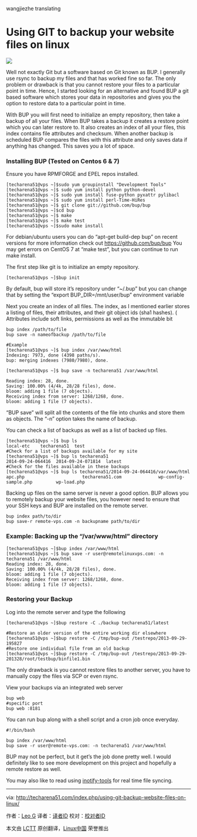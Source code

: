 wangjiezhe translating

Using GIT to backup your website files on linux
================================================================================
![](http://techarena51.com/wp-content/uploads/2014/09/git_logo-1024x480-580x271.png)

Well not exactly Git but a software based on Git known as BUP. I generally use rsync to backup my files and that has worked fine so far. The only problem or drawback is that you cannot restore your files to a particular point in time. Hence, I started looking for an alternative and found BUP a git based software which stores your data in repositories and gives you the option to restore data to a particular point in time.

With BUP you will first need to initialize an empty repository, then take a backup of all your files. When BUP takes a backup it creates a restore point which you can later restore to. It also creates an index of all your files, this index contains file attributes and checksum. When another backup is scheduled BUP compares the files with this attribute and only saves data if anything has changed. This saves you a lot of space.

### Installing BUP (Tested on Centos 6 & 7) ###

Ensure you have RPMFORGE and EPEL repos installed.

    [techarena51@vps ~]$sudo yum groupinstall "Development Tools"
    [techarena51@vps ~]$ sudo yum install python python-devel
    [techarena51@vps ~]$ sudo yum install fuse-python pyxattr pylibacl
    [techarena51@vps ~]$ sudo yum install perl-Time-HiRes
    [techarena51@vps ~]$ git clone git://github.com/bup/bup
    [techarena51@vps ~]$cd bup
    [techarena51@vps ~]$ make
    [techarena51@vps ~]$ make test
    [techarena51@vps ~]$sudo make install 

For debian/ubuntu users you can do “apt-get build-dep bup” on recent versions for more information check out https://github.com/bup/bup
You may get errors on CentOS 7 at “make test”, but you can continue to run make install.

The first step like git is to initialize an empty repository. 

    [techarena51@vps ~]$bup init

By default, bup will store it’s repository under “~/.bup” but you can change that by setting the “export BUP_DIR=/mnt/user/bup” environment variable

Next you create an index of all files. The index, as I mentioned earlier stores a listing of files, their attributes, and their git object ids (sha1 hashes). ( Attributes include soft links, permissions as well as the immutable bit 

    bup index /path/to/file
    bup save -n nameofbackup /path/to/file
    
    #Example
    [techarena51@vps ~]$ bup index /var/www/html
    Indexing: 7973, done (4398 paths/s).
    bup: merging indexes (7980/7980), done.
    
    [techarena51@vps ~]$ bup save -n techarena51 /var/www/html
    
    Reading index: 28, done.
    Saving: 100.00% (4/4k, 28/28 files), done.
    bloom: adding 1 file (7 objects).
    Receiving index from server: 1268/1268, done.
    bloom: adding 1 file (7 objects).

“BUP save” will split all the contents of the file into chunks and store them as objects. The “-n” option takes the name of backup.

You can check a list of backups as well as a list of backed up files.

    [techarena51@vps ~]$ bup ls
    local-etc    techarena51  test
    #Check for a list of backups available for my site
    [techarena51@vps ~]$ bup ls techarena51
    2014-09-24-064416  2014-09-24-071814  latest
    #Check for the files available in these backups
    [techarena51@vps ~]$ bup ls techarena51/2014-09-24-064416/var/www/html
    apc.php                      techarena51.com              wp-config-sample.php         wp-load.php                  

Backing up files on the same server is never a good option. BUP allows you to remotely backup your website files, you however need to ensure that your SSH keys and BUP are installed on the remote server.

    bup index path/to/dir
    bup save-r remote-vps.com -n backupname path/to/dir

### Example: Backing up the “/var/www/html” directory ###

    [techarena51@vps ~]$bup index /var/www/html
    [techarena51@vps ~]$ bup save -r user@remotelinuxvps.com: -n techarena51 /var/www/html
    Reading index: 28, done.
    Saving: 100.00% (4/4k, 28/28 files), done.
    bloom: adding 1 file (7 objects).
    Receiving index from server: 1268/1268, done.
    bloom: adding 1 file (7 objects).

### Restoring your Backup ###

Log into the remote server and type the following

    [techarena51@vps ~]$bup restore -C ./backup techarena51/latest
    
    #Restore an older version of the entire working dir elsewhere
    [techarena51@vps ~]$bup restore -C /tmp/bup-out /testrepo/2013-09-29-195827
    #Restore one individual file from an old backup
    [techarena51@vps ~]$bup restore -C /tmp/bup-out /testrepo/2013-09-29-201328/root/testbup/binfile1.bin

The only drawback is you cannot restore files to another server, you have to manually copy the files via SCP or even rsync.

View your backups via an integrated web server

    bup web
    #specific port
    bup web :8181

You can run bup along with a shell script and a cron job once everyday.

    #!/bin/bash
    
    bup index /var/www/html 
    bup save -r user@remote-vps.com: -n techarena51 /var/www/html 

BUP may not be perfect, but it get’s the job done pretty well. I would definitely like to see more development on this project and hopefully a remote restore as well.

You may also like to read using [inotify-tools][1] for real time file syncing.

--------------------------------------------------------------------------------

via: http://techarena51.com/index.php/using-git-backup-website-files-on-linux/

作者：[Leo G][a]
译者：[译者ID](https://github.com/译者ID)
校对：[校对者ID](https://github.com/校对者ID)

本文由 [LCTT](https://github.com/LCTT/TranslateProject) 原创翻译，[Linux中国](http://linux.cn/) 荣誉推出

[a]:http://techarena51.com/
[1]:http://techarena51.com/index.php/inotify-tools-example/
